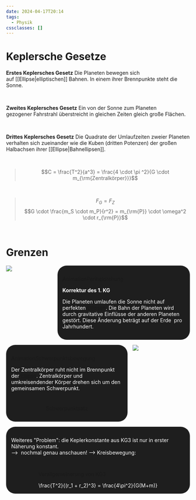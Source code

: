```yaml
---
date: 2024-04-17T20:14
tags:
  - Physik
cssclasses: []
---
```

# Keplersche Gesetze
**Erstes Keplersches Gesetz**
Die Planeten bewegen sich auf [[Ellipse|elliptischen]] Bahnen. In einem ihrer Brennpunkte steht die Sonne.

<br>

**Zweites Keplersches Gesetz**
Ein von der Sonne zum Planeten gezogener Fahrstrahl überstreicht in gleichen Zeiten gleich große Flächen.

<br>

**Drittes Keplersches Gesetz**
Die Quadrate der Umlaufzeiten zweier Planeten verhalten sich zueinander wie die Kuben (dritten Potenzen) der großen Halbachsen ihrer [[Ellipse|Bahnellipsen]].

<br>

> $$C = \frac{T^2}{a^3} = \frac{4 \cdot \pi ^2}{G \cdot m_{\rm{Zentralkörper}}}$$

<br>

>$$F_G = F_Z$$
>$$G \cdot \frac{m_S \cdot m_P}{r^2} = m_{\rm{P}} \cdot \omega^2 \cdot r_{\rm{P}}$$

<br>

# Grenzen

<div style="display: flex; width: 100%; gap: 1em; margin-bottom: 1em;">
	<div class="img-25" style="width: 100%">
		<img src="https://upload.wikimedia.org/wikipedia/commons/1/19/Apsidendrehung.png">
	</div>
	<div style="display: inline-block; padding: 1em; background: #1e1e1e; border-radius: 25px;">
		<p class="external-refference"><span>Animation</span>Periheldrehung</p>
		<p style="font-weight: bold; color: white;">Korrektur des 1. KG</p>
		<p style="color: white;">Die Planeten umlaufen die Sonne nicht auf perfekten <a href="Mathe/Ellipse.md" class="internal-link">Ellipsen</a>. Die Bahn der Planeten wird durch gravitative Einflüsse der anderen Planeten gestört. Diese Änderung beträgt auf der Erde <math class="math inline">0,32°</math> pro Jahrhundert.</p>
	</div>
</div>
<div style="display: flex; width: 100%; box-sizing: border-box; gap: 1em; margin-bottom: 1em;">
	<div style="display: inline-block; padding: 1em; background: #1e1e1e; border-radius: 25px; flex-grow: 2;">
		<div style="display: inline-block;">
			<p class="external-refference"><span>Animation</span>Schwerpunktsbewegung</p>
			<p style="margin-bottom: 10px; color: white;">Der Zentralkörper ruht nicht im Brennpunkt der <a href="Mathe/Ellipse.md" class="internal-link">Ellipse</a>. Zentralkörper und umkreisendender Körper drehen sich um den gemeinsamen Schwerpunkt.</p>
		</div>
		<div style="display: flex; margin-top: 1em;">
			<div style="display: inline-block; flex-grow: 1; text-align: center;">
				<math class="math inline" style="color: white;">F_{Z_1}=F_{Z_2}</math><br>
				<math class="math inline" style="color: white;">M \cdot \omega_1^2 \cdot r_1 = m \cdot \omega_2^2 \cdot r_2</math><br>
				<math class="math inline" style="color: white;">\omega_1 = \omega_2</math>
			</div>
			<div class="red-box" style="flex-grow: 1;">
				<p>Schwerpunktsatz</p>
				<math class="math inline" style="color: white;">M \cdot r_1 = m \cdot r_2</math>
			</div>
		</div>
	</div>
	<div class="img-25" style="width: 100%;">
		<img src="https://upload.wikimedia.org/wikipedia/commons/5/59/Orbit3.gif">
	</div>
</div>
<div style="display: flex; background: #1e1e1e; padding: 1em; border-radius: 25px; flex-direction: column; margin-bottom: 1em;">
	<p style="color: white;">
		Weiteres "Problem": die Keplerkonstante aus KG3 ist nur in erster Näherung konstant. <br> &#10230 <math class="math inline">\frac{T^2}{a^3}</math> nochmal genau anschauen! &#10230 Kreisbewegung: <math class="math inline">\frac{T^2}{r^3}</math>
	</p>
	<div style="display: flex; margin-top: 1em; max-width: 100%;">
		<div style="display: inline-block; text-align: center; flex-grow: 1;">
			<math class="math inline" style="color: white;">F_G = F_Z</math><br>
			<math class="math inline" style="color: white;">G \cdot \frac{m \cdot M}{r^2} = M \cdot \omega^2 \cdot r_1</math><br>
			<math class="math inline" style="color: white;">G \cdot \frac{m}{r^2} = \left(\frac{2\pi}{T}\right)^2 \cdot \frac{m}{M+m} \cdot r</math><br>
			<math class="math inline" style="color: white;">\frac{G}{r^3} = \frac{4\pi^2}{T^2(M+m)}</math>
		</div>
		<div class="red-box" style="flex-grow: 1;">
			<p>Verallgemeinerung von KG3</p>
			<span class="math block" style="color: white;">\frac{T^2}{(r_1 + r_2)^3} = \frac{4\pi^2}{G(M+m)}</span>
		</div>
	</div>
</div>